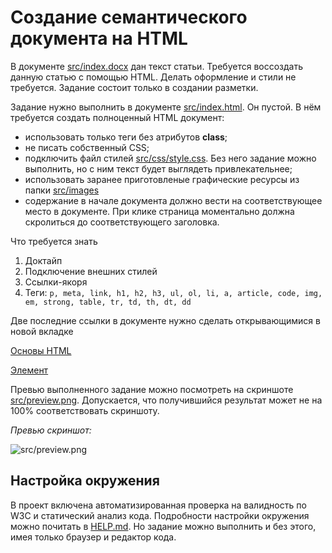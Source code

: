 # Создание семантического документа на HTML

В документе [src/index.docx](./src/index.docx) дан текст статьи. Требуется воссоздать данную статью с помощью HTML. Делать оформление и стили не требуется. Задание состоит только в создании разметки.

Задание нужно выполнить в документе [src/index.html](./src/index.html). Он пустой. В нём требуется создать полноценный HTML документ:

- использовать только теги без атрибутов **class**;
- не писать собственный CSS;
- подключить файл стилей [src/css/style.css](./src/css/style.css). Без него задание можно выполнить, но с ним текст будет выглядеть привлекательнее;
- использовать заранее приготовленые графические ресурсы из папки [src/images](./src/images)
- содержание в начале документа должно вести на соответствующее место в документе. При клике страница моментально должна скролиться до соответствующего заголовка.

Что требуется знать

1. Доктайп
2. Подключение внешних стилей
3. Ссылки-якоря
3. Теги: `p, meta, link, h1, h2, h3, ul, ol, li, a, article, code, img, em, strong, table, tr, td, th, dt, dd`

Две последние ссылки в документе нужно сделать открывающимися в новой вкладке

[Основы HTML](https://developer.mozilla.org/ru/docs/Learn/Getting_started_with_the_web/HTML_basics)

[Элемент <html>](https://developer.mozilla.org/ru/docs/Web/HTML/Element/htm)

Превью выполненного задание можно посмотреть на скриншоте [src/preview.png](./src/preview.png). Допускается, что получившийся результат может не на 100% соответствовать скриншоту.

*Превью скриншот:*

![src/preview.png](./src/preview.png)

## Настройка окружения

В проект включена автоматизированная проверка на валидность по W3C и статический анализ кода. Подробности настройки окружения можно почитать в [HELP.md](https://github.com/fabrikaodua/frontend-html-semantic/blob/master/HELP.md). Но задание можно выполнить и без этого, имея только браузер и редактор кода.
